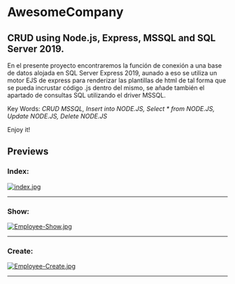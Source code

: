# AwesomeCompany
CRUD using Node.js, Express, MSSQL and SQL Server 2019.
-----------------------------------------------------------------

En el presente proyecto encontraremos la función de conexión a una base de datos
alojada en SQL Server Express 2019, aunado a eso se utiliza un motor EJS de express
para renderizar las plantillas de html de tal forma que se pueda incrustar código 
.js dentro del mismo, se añade también el apartado de consultas SQL utilizando
el driver MSSQL.

Key Words:
*CRUD MSSQL, Insert into NODE.JS, Select * from NODE.JS, Update NODE.JS, Delete NODE.JS*

Enjoy it!

## Previews

### Index:
[![index.jpg](https://i.postimg.cc/KcL67Ffm/index.jpg)](https://postimg.cc/MX63xCgL)

------------------------------------------------------------------------------------------------------

### Show:
[![Employee-Show.jpg](https://i.postimg.cc/C13rzvQF/Employee-Show.jpg)](https://postimg.cc/tZzNczbf)

-----------------------------------------------------------------------------------------------------

### Create:
[![Employee-Create.jpg](https://i.postimg.cc/hjLT1pG4/Employee-Create.jpg)](https://postimg.cc/wyB165Jn)

-----------------------------------------------------------------------------------------------------
